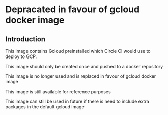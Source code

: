# Depracated in favour of gcloud docker image

## Introduction

This image contains Gcloud preinstalled which Circle CI would use to deploy to GCP.

This image should only be created once and pushed to a docker repository

This image is no longer used and is replaced in favour of gcloud docker image

This image is still available for reference purposes

This image can still be used in future if there is need to include extra packages in the default gcloud image

